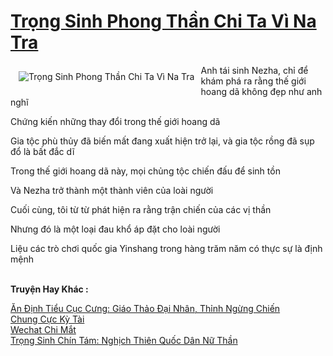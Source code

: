 <a href="https://truyentiki.com/trong-sinh-phong-than-chi-ta-vi-na-tra.31682/" title="Trọng Sinh Phong Thần Chi Ta Vì Na Tra"><h1>Trọng Sinh Phong Thần Chi Ta Vì Na Tra</h1></a><div style="display:table"><img align="right" style="float: left; padding: 10px;" src="https://truyentiki.com/a/img/str/src/31682.jpg" alt="Trọng Sinh Phong Thần Chi Ta Vì Na Tra">Anh tái sinh Nezha, chỉ để khám phá ra rằng thế giới hoang dã không đẹp như anh nghĩ <p></p> Chứng kiến ​​những thay đổi trong thế giới hoang dã <p></p> Gia tộc phù thủy đã biến mất đang xuất hiện trở lại, và gia tộc rồng đã sụp đổ là bất đắc dĩ <p></p> Trong thế giới hoang dã này, mọi chủng tộc chiến đấu để sinh tồn <p></p> Và Nezha trở thành một thành viên của loài người <p></p> Cuối cùng, tôi từ từ phát hiện ra rằng trận chiến của các vị thần <p></p> Nhưng đó là một loại đau khổ áp đặt cho loài người <p></p> Liệu các trò chơi quốc gia Yinshang trong hàng trăm năm có thực sự là định mệnh</div><p><br><b>Truyện Hay Khác :</b></p><a href="https://truyentiki.com/an-dinh-tieu-cuc-cung-giao-thao-dai-nhan-thinh-ngung-chien.31681/" alt="Ăn Định Tiểu Cục Cưng: Giáo Thảo Đại Nhân, Thỉnh Ngừng Chiến">Ăn Định Tiểu Cục Cưng: Giáo Thảo Đại Nhân, Thỉnh Ngừng Chiến</a><br/><a href="https://wikitruyen.wordpress.com/2020/06/23/chung-cuc-ky-tai/" alt="Chung Cực Kỳ Tài">Chung Cực Kỳ Tài</a><br/><a href="https://www.plurk.com/p/nuje22" alt="Wechat Chi Mắt">Wechat Chi Mắt</a><br/><a href="https://github.com/nownovels/truyenhay/tree/master/truyenhay/30404/README.md" alt="Trọng Sinh Chín Tám: Nghịch Thiên Quốc Dân Nữ Thần">Trọng Sinh Chín Tám: Nghịch Thiên Quốc Dân Nữ Thần</a><br/>